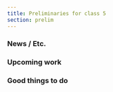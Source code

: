 ```yaml
---
title: Preliminaries for class 5
section: prelim
---
```

### News / Etc.

### Upcoming work

### Good things to do
